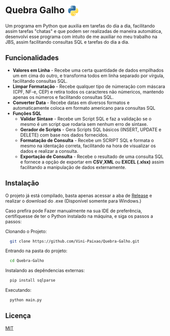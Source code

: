 
# Quebra Galho <img align="center" alt="Vini-Python" height="40" width="40" src="https://raw.githubusercontent.com/devicons/devicon/master/icons/python/python-original.svg">

Um programa em Python que auxilia em tarefas do dia a dia, facilitando assim tarefas "chatas" e que podem ser realizadas de maneira automática, desenvolvi esse programa com intuito de me auxiliar no meu trabalho na JBS, assim facilitando consultas SQL e tarefas do dia a dia.

## Funcionalidades

- **Valores em Linha** - Recebe uma certa quantidade de dados empilhados um em cima do outro, e transforma todos em linha separado por vírgula, facilitando consultas SQL.
- **Limpar Formatação** - Recebe qualquer tipo de númeração com máscara (CPF, NF-e, CEP) e retira todos os caracteres não númericos, mantendo apenas os números e facilitando consultas SQL.
- **Converter Data** - Recebe datas em diversos formatos e automaticamente coloca em formato americano para consultas SQL
- **Funções SQL**
  - **Validar Sintaxe** - Recebe um Script SQL e faz a validação se o mesmo é um script que rodaria sem nenhum erro de sintaxe.
  - **Gerador de Scripts** - Gera Scripts SQL básicos (INSERT, UPDATE e DELETE) com base nos dados fornecidos.
  - **Formatação de Consulta** - Recebe um SCRIPT SQL e formata o mesmo na identação correta, facilitando na hora de visualizar os dados e realizar a consulta.
  - **Exportação de Consulta** - Recebe o resultado de uma consulta SQL e fornece a opção de exportar em **CSV**,**XML** ou **EXCEL (.xlsx)** assim facilitando a manipulação de dados externamente.

## Instalação

O projeto já está compilado, basta apenas acessar a aba de [Release](https://github.com/Vini-Paixao/Quebra-Galho/releases) e realizar o download do .exe
(Disponível somente para Windows.)

Caso prefira pode Fazer manualmente na sua IDE de preferência, certifiquesse de ter o Python instalado na máquina, e siga os passos a passos:

Clonando o Projeto:

```bash
  git clone https://github.com/Vini-Paixao/Quebra-Galho.git
```

Entrando na pasta do projeto:

```bash
  cd Quebra-Galho
```

Instalando as depêndencias externas:

```bash
  pip install sqlparse
```

Executando:

```bash
  python main.py
```

## Licença

[MIT](https://choosealicense.com/licenses/mit/)
